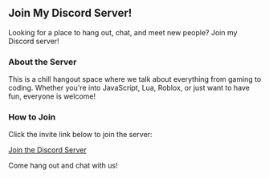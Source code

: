 ## Join My Discord Server!

Looking for a place to hang out, chat, and meet new people? Join my Discord server!

### About the Server
This is a chill hangout space where we talk about everything from gaming to coding. Whether you're into JavaScript, Lua, Roblox, or just want to have fun, everyone is welcome!

### How to Join
Click the invite link below to join the server:

[Join the Discord Server](https://discord.gg/KeyTNxq9KC)

Come hang out and chat with us!
